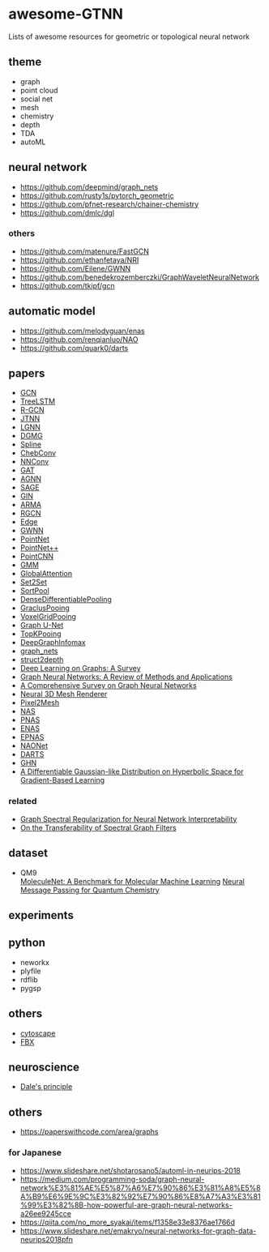 # awesome-GTNN
Lists of awesome resources for geometric or topological neural network

## theme
* graph
* point cloud
* social net
* mesh
* chemistry
* depth
* TDA
* autoML

## neural network
* https://github.com/deepmind/graph_nets
* https://github.com/rusty1s/pytorch_geometric
* https://github.com/pfnet-research/chainer-chemistry
* https://github.com/dmlc/dgl

### others
* https://github.com/matenure/FastGCN
* https://github.com/ethanfetaya/NRI
* https://github.com/Eilene/GWNN
* https://github.com/benedekrozemberczki/GraphWaveletNeuralNetwork
* https://github.com/tkipf/gcn

## automatic model
* https://github.com/melodyguan/enas
* https://github.com/renqianluo/NAO
* https://github.com/quark0/darts

## papers
* [GCN](https://arxiv.org/abs/1609.02907)
* [TreeLSTM](https://arxiv.org/abs/1503.00075)
* [R-GCN](https://arxiv.org/abs/1703.06103)
* [JTNN](https://arxiv.org/abs/1802.04364)
* [LGNN](https://arxiv.org/abs/1705.08415)
* [DGMG](https://arxiv.org/abs/1803.03324)
* [Spline](https://arxiv.org/abs/1711.08920)
* [ChebConv](https://arxiv.org/abs/1606.09375)
* [NNConv](https://arxiv.org/abs/1704.01212)
* [GAT](https://arxiv.org/abs/1710.10903)
* [AGNN](https://arxiv.org/abs/1803.03735)
* [SAGE](https://arxiv.org/abs/1706.02216)
* [GIN](https://arxiv.org/abs/1810.00826)
* [ARMA](https://arxiv.org/abs/1901.01343)
* [RGCN](https://arxiv.org/abs/1703.06103)
* [Edge](https://arxiv.org/abs/1801.07829)
* [GWNN](https://openreview.net/forum?id=H1ewdiR5tQ)
* [PointNet](https://arxiv.org/abs/1612.00593)
* [PointNet++](https://arxiv.org/abs/1706.02413)
* [PointCNN](https://arxiv.org/abs/1801.07791)
* [GMM](https://arxiv.org/abs/1611.08402)
* [GlobalAttention](https://arxiv.org/abs/1511.05493)
* [Set2Set](https://arxiv.org/abs/1511.06391)
* [SortPool](https://www.cse.wustl.edu/~muhan/papers/AAAI_2018_DGCNN.pdf)
* [DenseDifferentiablePooling](https://arxiv.org/abs/1806.08804)
* [GraclusPooing](http://www.cs.utexas.edu/users/inderjit/public_papers/multilevel_pami.pdf)
* [VoxelGridPooing](https://arxiv.org/abs/1704.02901)
* [Graph U-Net](https://openreview.net/forum?id=HJePRoAct7)
* [TopKPooing](https://arxiv.org/abs/1811.01287)
* [DeepGraphInfomax](https://arxiv.org/abs/1809.10341)
* [graph_nets](https://arxiv.org/abs/1806.01261)
* [struct2depth](https://arxiv.org/abs/1811.06152)
* [Deep Learning on Graphs: A Survey](https://arxiv.org/abs/1812.04202)
* [Graph Neural Networks: A Review of Methods and Applications](https://arxiv.org/abs/1812.08434)
* [A Comprehensive Survey on Graph Neural Networks](https://arxiv.org/abs/1901.00596)
* [Neural 3D Mesh Renderer](https://arxiv.org/abs/1711.07566)
* [Pixel2Mesh](https://arxiv.org/abs/1804.01654)
* [NAS](https://arxiv.org/abs/1707.07012)
* [PNAS](https://arxiv.org/abs/1712.00559)
* [ENAS](https://arxiv.org/abs/1802.03268)
* [EPNAS](https://arxiv.org/abs/1808.00391)
* [NAONet](https://arxiv.org/abs/1808.07233)
* [DARTS](https://arxiv.org/abs/1806.09055)
* [GHN](https://arxiv.org/abs/1810.05749)
* [A Differentiable Gaussian-like Distribution on Hyperbolic Space for Gradient-Based Learning](https://arxiv.org/abs/1902.02992)

### related
* [Graph Spectral Regularization for Neural Network Interpretability](https://arxiv.org/abs/1810.00424)
* [On the Transferability of Spectral Graph Filters](https://arxiv.org/abs/1901.10524)

## dataset
* QM9  
  [MoleculeNet: A Benchmark for Molecular Machine Learning](https://arxiv.org/abs/1703.00564)
  [Neural Message Passing for Quantum Chemistry](https://arxiv.org/abs/1704.01212)
## experiments



## python
* neworkx
* plyfile
* rdflib
* pygsp

## others
* [cytoscape](https://cytoscape.org/index.html)
* [FBX](https://www.autodesk.com/products/fbx/overview)

## neuroscience
* [Dale's principle](https://en.wikipedia.org/wiki/Dale%27s_principle)


## others
* https://paperswithcode.com/area/graphs
### for Japanese
* https://www.slideshare.net/shotarosano5/automl-in-neurips-2018
* https://medium.com/programming-soda/graph-neural-network%E3%81%AE%E5%87%A6%E7%90%86%E3%81%A8%E5%8A%B9%E6%9E%9C%E3%82%92%E7%90%86%E8%A7%A3%E3%81%99%E3%82%8B-how-powerful-are-graph-neural-networks-a26ee9245cce 
* https://qiita.com/no_more_syakai/items/f1358e33e8376ae1766d
* https://www.slideshare.net/emakryo/neural-networks-for-graph-data-neurips2018pfn
